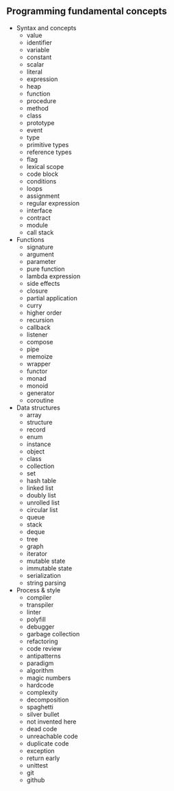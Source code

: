 ## Programming fundamental concepts

- Syntax and concepts
  - value 
  - identifier 
  - variable 
  - constant 
  - scalar 
  - literal 
  - expression 
  - heap
  - function 
  - procedure 
  - method 
  - class 
  - prototype
  - event
  - type
  - primitive types
  - reference types
  - flag
  - lexical scope
  - code block 
  - conditions 
  - loops
  - assignment
  - regular expression
  - interface
  - contract
  - module
  - call stack
- Functions
  - signature 
  - argument 
  - parameter 
  - pure function 
  - lambda expression
  - side effects
  - closure
  - partial application
  - curry
  - higher order
  - recursion 
  - callback
  - listener
  - compose
  - pipe
  - memoize
  - wrapper
  - functor
  - monad
  - monoid
  - generator
  - coroutine
- Data structures
  - array 
  - structure 
  - record
  - enum
  - instance 
  - object 
  - class 
  - collection
  - set 
  - hash table
  - linked list
  - doubly list
  - unrolled list
  - circular list
  - queue
  - stack
  - deque
  - tree
  - graph
  - iterator
  - mutable state
  - immutable state
  - serialization
  - string parsing
- Process & style
  - compiler 
  - transpiler
  - linter
  - polyfill
  - debugger 
  - garbage collection
  - refactoring 
  - code review 
  - antipatterns
  - paradigm
  - algorithm
  - magic numbers
  - hardcode
  - complexity
  - decomposition
  - spaghetti
  - silver bullet
  - not invented here
  - dead code 
  - unreachable code 
  - duplicate code 
  - exception 
  - return early 
  - unittest
  - git 
  - github 
